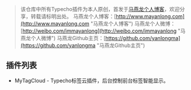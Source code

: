 
> 该仓库中所有Typecho插件为本人原创，首发于[马燕龙个人博客](http://www.mayanlong.com "马燕龙个人博客")，欢迎分享，转载请标明出处。
> 马燕龙个人博客：[http://www.mayanlong.com](http://www.mayanlong.com "马燕龙个人博客")
> 马燕龙个人微博：[http://weibo.com/immayanlong](http://weibo.com/immayanlong "马燕龙个人微博")
> 马燕龙Github主页：[https://github.com/yanlongma](https://github.com/yanlongma "马燕龙Github主页")

## 插件列表
- MyTagCloud - Typecho标签云插件，后台控制前台标签智能显示。